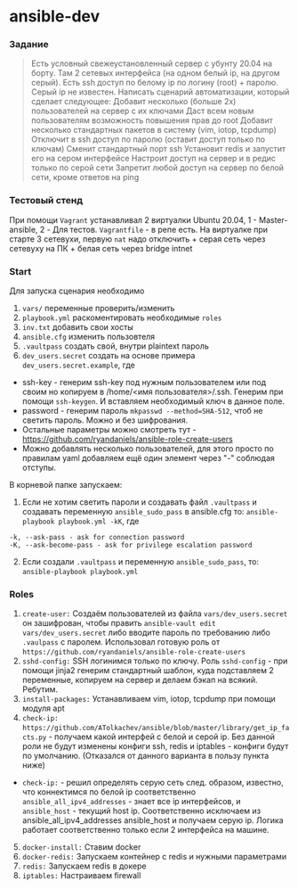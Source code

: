 # ansible-dev

### Задание

> Есть условный свежеустановленный сервер с убунту 20.04 на борту. Там 2 сетевых интерфейса (на одном белый ip, на другом серый). Есть ssh доступ по белому ip по логину (root) + паролю. Серый ip не известен. Написать сценарий автоматизации, который сделает следующее:
> Добавит несколько (больше 2х) пользователей на сервер с их ключами
> Даст всем новым пользователям возможность повышения прав до root
> Добавит несколько стандартных пакетов в систему (vim, iotop, tcpdump)
> Отключит в ssh доступ по паролю (оставит доступ только по ключам)
> Сменит стандартный порт ssh
> Установит redis и запустит его на сером интерфейсе
> Настроит доступ на сервер и в редис только по серой сети
> Запретит любой доступ на сервер по белой сети, кроме ответов на ping

### Тестовый стенд

При помощи `Vagrant` устанавливал 2 виртуалки Ubuntu 20.04, 1 - Master-ansible, 2 - Для тестов. `Vagrantfile` - в репе есть.
На виртуалке при старте 3 сетевухи, первую `nat` надо отключить + серая сеть через сетевуху на ПК + белая сеть через bridge intnet

### Start

Для запуска сценария необходимо
1) `vars/` переменные проверить/изменить
2) `playbook.yml` раскоментировать необходимые `roles`
3) `inv.txt` добавить свои хосты
4) `ansible.cfg` изменить пользовтеля
5) `.vaultpass` создать свой, внутри plaintext пароль
6) `dev_users.secret` создать на основе примера `dev_users.secret.example`, где 
* ssh-key - генерим ssh-key под нужным пользователем или под своим но копируем в /home/<имя пользователя>/.ssh. Генерим при помощи `ssh-keygen`. И вставляем необходимый ключ в данное поле.
* password - генерим пароль `mkpasswd --method=SHA-512`, чтоб не светить пароль. Можно и без шифрования.
* Остальные параметры можно смотреть тут - https://github.com/ryandaniels/ansible-role-create-users
* Можно добавлять несколько пользователей, для этого просто по правилам yaml добавляем ещё один элемент через "-" соблюдая отступы.

В корневой папке запускаем:
1) Если не хотим светить пароли и создавать файл `.vaultpass` и создавать переменную `ansible_sudo_pass` в ansible.cfg то: `ansible-playbook playbook.yml -kK`, где
  ```
  -k, --ask-pass - ask for connection password
  -K, --ask-become-pass - ask for privilege escalation password
  ```
2) Если создали `.vaultpass` и переменную `ansible_sudo_pass`, то: `ansible-playbook playbook.yml`


### Roles

1) `create-user:` Создаём пользователей из файла `vars/dev_users.secret` он зашифрован, чтобы править `ansible-vault edit vars/dev_users.secret` либо вводите пароль по требованию либо `.vaulpass` с паролем. Использовал готовую роль от `https://github.com/ryandaniels/ansible-role-create-users`
2) `sshd-config:` SSH логинимся только по ключу. Роль `sshd-config` - при помощи jinja2 генерим стандартный шаблон, куда подставляем 2 переменные, копируем на сервер и делаем бэкап на всякий. Ребутим.
3) `install-packages:` Устанавливаем vim, iotop, tcpdump при помощи модуля apt
4) `check-ip:` `https://github.com/ATolkachev/ansible/blob/master/library/get_ip_facts.py` - получаем какой интерфей с белой и серой ip. Без данной роли не будут изменены конфиги ssh, redis и iptables - конфиги будут по умолчанию. (Отказался от данного варианта в пользу пункта ниже)
* `check-ip:` - решил определять серую сеть след. образом, известно, что коннектимся по белой ip соответственно `ansible_all_ipv4_addresses` - знает все ip интерфейсов, и `ansible_host` - текущий host ip. Соответственно исключаем из ansible_all_ipv4_addresses ansible_host и получаем серую ip. Логика работает соответственно только если 2 интерфейса на машине.
5) `docker-install:` Ставим docker
6) `docker-redis:` Запускаем контейнер с redis и нужными параметрами
7) `redis:` Запускаем redis в докере
8) `iptables:` Настраиваем firewall

